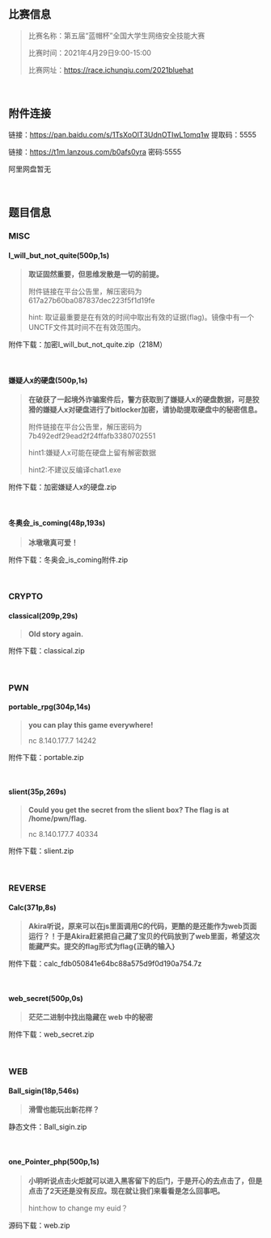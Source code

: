 ## 比赛信息

> 比赛名称：第五届“蓝帽杯”全国大学生网络安全技能大赛
>
> 比赛时间：2021年4月29日9:00-15:00
>
> 比赛网址：https://race.ichunqiu.com/2021bluehat

<br/>

## 附件连接

链接：https://pan.baidu.com/s/1TsXoOlT3UdnOTIwL1omq1w 提取码：5555

链接：https://t1m.lanzous.com/b0afs0yra 密码:5555

阿里网盘暂无

<br/>

## 题目信息

### MISC

#### I_will_but_not_quite(500p,1s)

> **取证固然重要，但思维发散是一切的前提。**
>
> 附件链接在平台公告里，解压密码为617a27b60ba087837dec223f5f1d19fe
>
> hint: 取证最重要是在有效的时间中取出有效的证据(flag)。镜像中有一个UNCTF文件其时间不在有效范围内。

附件下载：加密I_will_but_not_quite.zip（218M）

<br/>

#### 嫌疑人x的硬盘(500p,1s)

> **在破获了一起境外诈骗案件后，警方获取到了嫌疑人x的硬盘数据，可是狡猾的嫌疑人x对硬盘进行了bitlocker加密，请协助提取硬盘中的秘密信息。**
>
> 附件链接在平台公告里，解压密码为7b492edf29ead2f24ffafb3380702551
>
> hint1:嫌疑人x可能在硬盘上留有解密数据
>
> hint2:不建议反编译chat1.exe

附件下载：加密嫌疑人x的硬盘.zip

<br/>

#### 冬奥会_is_coming(48p,193s)

> **冰墩墩真可爱！**

附件下载：冬奥会_is_coming附件.zip

<br/>

### CRYPTO

#### classical(209p,29s)

> **Old story again.**

附件下载：classical.zip

<br/>

### PWN

#### portable_rpg(304p,14s)

> **you can play this game everywhere!**
>
> nc 8.140.177.7 14242

附件下载：portable.zip

<br/>

#### slient(35p,269s)

> **Could you get the secret from the slient box? The flag is at /home/pwn/flag.**
>
> nc 8.140.177.7 40334

附件下载：slient.zip

<br/>

### REVERSE

#### Calc(371p,8s)

> **Akira听说，原来可以在js里面调用C的代码，更酷的是还能作为web页面运行？！于是Akira赶紧把自己藏了宝贝的代码放到了web里面，希望这次能藏严实。提交的flag形式为flag{正确的输入}**

附件下载：calc_fdb050841e64bc88a575d9f0d190a754.7z

<br/>

#### web_secret(500p,0s)

> **茫茫二进制中找出隐藏在 web 中的秘密**

附件下载：web_secret.zip

<br/>

### WEB

#### Ball_sigin(18p,546s)

> **滑雪也能玩出新花样？**

静态文件：Ball_sigin.zip

<br/>

#### one_Pointer_php(500p,1s)

> **小明听说点击火炬就可以进入黑客留下的后门，于是开心的去点击了，但是点击了2天还是没有反应。现在就让我们来看看是怎么回事吧。**
>
> hint:how to change my euid？

源码下载：web.zip